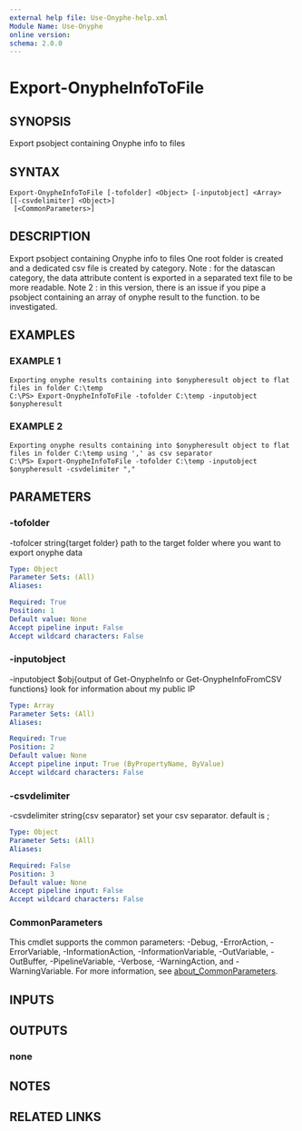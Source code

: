 ```yaml
---
external help file: Use-Onyphe-help.xml
Module Name: Use-Onyphe
online version:
schema: 2.0.0
---
```


# Export-OnypheInfoToFile

## SYNOPSIS
Export psobject containing Onyphe info to files

## SYNTAX

```
Export-OnypheInfoToFile [-tofolder] <Object> [-inputobject] <Array> [[-csvdelimiter] <Object>]
 [<CommonParameters>]
```

## DESCRIPTION
Export psobject containing Onyphe info to files
One root folder is created and a dedicated csv file is created by category.
Note : for the datascan category, the data attribute content is exported in a separated text file to be more readable.
Note 2 : in this version, there is an issue if you pipe a psobject containing an array of onyphe result to the function.
to be investigated.

## EXAMPLES

### EXAMPLE 1
```
Exporting onyphe results containing into $onypheresult object to flat files in folder C:\temp
C:\PS> Export-OnypheInfoToFile -tofolder C:\temp -inputobject $onypheresult
```

### EXAMPLE 2
```
Exporting onyphe results containing into $onypheresult object to flat files in folder C:\temp using ',' as csv separator
C:\PS> Export-OnypheInfoToFile -tofolder C:\temp -inputobject $onypheresult -csvdelimiter ","
```

## PARAMETERS

### -tofolder
-tofolcer string{target folder}
path to the target folder where you want to export onyphe data

```yaml
Type: Object
Parameter Sets: (All)
Aliases:

Required: True
Position: 1
Default value: None
Accept pipeline input: False
Accept wildcard characters: False
```

### -inputobject
-inputobject $obj{output of Get-OnypheInfo or Get-OnypheInfoFromCSV functions}
look for information about my public IP

```yaml
Type: Array
Parameter Sets: (All)
Aliases:

Required: True
Position: 2
Default value: None
Accept pipeline input: True (ByPropertyName, ByValue)
Accept wildcard characters: False
```

### -csvdelimiter
-csvdelimiter string{csv separator}
set your csv separator.
default is ;

```yaml
Type: Object
Parameter Sets: (All)
Aliases:

Required: False
Position: 3
Default value: None
Accept pipeline input: False
Accept wildcard characters: False
```

### CommonParameters
This cmdlet supports the common parameters: -Debug, -ErrorAction, -ErrorVariable, -InformationAction, -InformationVariable, -OutVariable, -OutBuffer, -PipelineVariable, -Verbose, -WarningAction, and -WarningVariable. For more information, see [about_CommonParameters](http://go.microsoft.com/fwlink/?LinkID=113216).

## INPUTS

## OUTPUTS

### none
## NOTES

## RELATED LINKS
